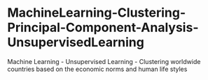 # MachineLearning-Clustering-Principal-Component-Analysis-UnsupervisedLearning
Machine Learning - Unsupervised Learning - Clustering worldwide countries based on the economic norms and human life styles
